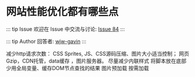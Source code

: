 # 网站性能优化都有哪些点



::: tip Issue 
 欢迎在 Issue 中交流与讨论: [Issue 84](https://github.com/shfshanyue/Daily-Question/issues/84) 
:::

::: tip Author 
回答者: [wjw-gavin](https://github.com/wjw-gavin) 
:::

减少http请求次数：
CSS Sprites, JS、CSS源码压缩、图片大小适当控制；
网页Gzip，CDN托管，data缓存 ，图片服务器。
尽量减少内联样式
将脚本放在底部 
少用全局变量、缓存DOM节点查找的结果
图片预加载
按需加载